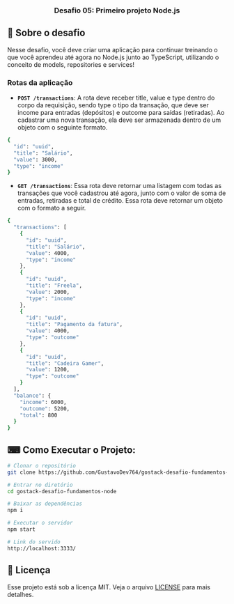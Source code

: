 <h3 align="center">
  Desafio 05: Primeiro projeto Node.js
</h3>

## :rocket: Sobre o desafio

Nesse desafio, você deve criar uma aplicação para continuar treinando o que você aprendeu até agora no Node.js junto ao TypeScript, utilizando o conceito de models, repositories e services!

### Rotas da aplicação

- **`POST /transactions`**: A rota deve receber title, value e type dentro do corpo da requisição, sendo type o tipo da transação, que deve ser income para entradas (depósitos) e outcome para saídas (retiradas). Ao cadastrar uma nova transação, ela deve ser armazenada dentro de um objeto com o seguinte formato.

```bash
{
  "id": "uuid",
  "title": "Salário",
  "value": 3000,
  "type": "income"
}

```


- **`GET /transactions`**: Essa rota deve retornar uma listagem com todas as transações que você cadastrou até agora, junto com o valor de soma de entradas, retiradas e total de crédito. Essa rota deve retornar um objeto com o formato a seguir.

```bash
{
  "transactions": [
    {
      "id": "uuid",
      "title": "Salário",
      "value": 4000,
      "type": "income"
    },
    {
      "id": "uuid",
      "title": "Freela",
      "value": 2000,
      "type": "income"
    },
    {
      "id": "uuid",
      "title": "Pagamento da fatura",
      "value": 4000,
      "type": "outcome"
    },
    {
      "id": "uuid",
      "title": "Cadeira Gamer",
      "value": 1200,
      "type": "outcome"
    }
  ],
  "balance": {
    "income": 6000,
    "outcome": 5200,
    "total": 800
  }
}
```



## ⌨ Como Executar o Projeto:

```bash
# Clonar o repositório
git clone https://github.com/GustavoDev764/gostack-desafio-fundamentos-node

# Entrar no diretório
cd gostack-desafio-fundamentos-node

# Baixar as dependências
npm i

# Executar o servidor
npm start

# Link do servido
http://localhost:3333/
```

## :memo: Licença

Esse projeto está sob a licença MIT. Veja o arquivo [LICENSE](./LICENSE.md) para mais detalhes.
